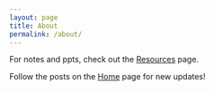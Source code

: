 ```yaml
---
layout: page
title: About
permalink: /about/
---
```

For notes and ppts, check out the [Resources] page.

Follow the posts on the [Home] page for new updates!

[Home]: /year3
[Resources]: /year3/resources/
